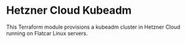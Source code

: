 # Hetzner Cloud Kubeadm

This Terraform module provisions a kubeadm cluster in Hetzner Cloud running on Flatcar Linux servers.
